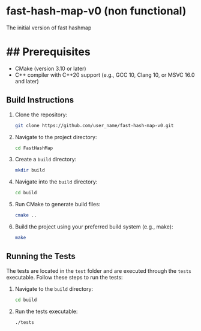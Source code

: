 # fast-hash-map-v0 (non functional)
The initial version of fast hashmap

# ## Prerequisites

- CMake (version 3.10 or later)
- C++ compiler with C++20 support (e.g., GCC 10, Clang 10, or MSVC 16.0 and later)

## Build Instructions

1. Clone the repository:

    ```bash
    git clone https://github.com/user_name/fast-hash-map-v0.git
    ```

2. Navigate to the project directory:

    ```bash
    cd FastHashMap
    ```

3. Create a `build` directory:

    ```bash
    mkdir build
    ```

4. Navigate into the `build` directory:

    ```bash
    cd build
    ```

5. Run CMake to generate build files:

    ```bash
    cmake ..
    ```

6. Build the project using your preferred build system (e.g., make):

    ```bash
    make
    ```

## Running the Tests

The tests are located in the `test` folder and are executed through the `tests` executable. Follow these steps to run the tests:

1. Navigate to the `build` directory:

    ```bash
    cd build
    ```

2. Run the tests executable:

    ```bash
    ./tests
    ```
